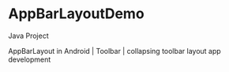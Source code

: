 # AppBarLayoutDemo
Java Project

AppBarLayout in Android | Toolbar | collapsing toolbar layout app development
